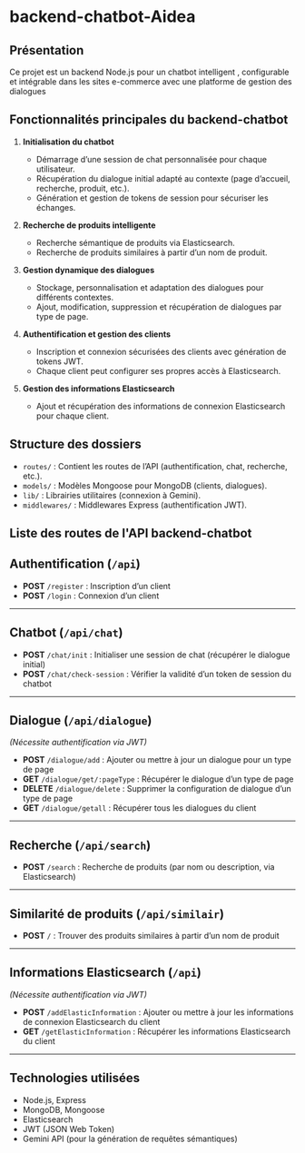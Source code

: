 # backend-chatbot-Aidea

## Présentation

Ce projet est un backend Node.js pour un chatbot intelligent , configurable et intégrable dans les sites e-commerce avec une platforme de gestion des dialogues

## Fonctionnalités principales du backend-chatbot

1. **Initialisation du chatbot**
   - Démarrage d’une session de chat personnalisée pour chaque utilisateur.
   - Récupération du dialogue initial adapté au contexte (page d’accueil, recherche, produit, etc.).
   - Génération et gestion de tokens de session pour sécuriser les échanges.

2. **Recherche de produits intelligente**
   - Recherche sémantique de produits via Elasticsearch.
   - Recherche de produits similaires à partir d’un nom de produit.

3. **Gestion dynamique des dialogues**
   - Stockage, personnalisation et adaptation des dialogues pour différents contextes.
   - Ajout, modification, suppression et récupération de dialogues par type de page.

4. **Authentification et gestion des clients**
   - Inscription et connexion sécurisées des clients avec génération de tokens JWT.
   - Chaque client peut configurer ses propres accès à Elasticsearch.


5. **Gestion des informations Elasticsearch**
   - Ajout et récupération des informations de connexion Elasticsearch pour chaque client.




## Structure des dossiers

- `routes/` : Contient les routes de l’API (authentification, chat, recherche, etc.).
- `models/` : Modèles Mongoose pour MongoDB (clients, dialogues).
- `lib/` : Librairies utilitaires (connexion à Gemini).
- `middlewares/` : Middlewares Express (authentification JWT).


## Liste des routes de l'API backend-chatbot


## Authentification (`/api`)

- **POST** `/register` : Inscription d’un client
- **POST** `/login` : Connexion d’un client

---

## Chatbot (`/api/chat`)

- **POST** `/chat/init` : Initialiser une session de chat (récupérer le dialogue initial)
- **POST** `/chat/check-session` : Vérifier la validité d’un token de session du chatbot

---

## Dialogue (`/api/dialogue`)
*(Nécessite authentification via JWT)*

- **POST** `/dialogue/add` : Ajouter ou mettre à jour un dialogue pour un type de page
- **GET** `/dialogue/get/:pageType` : Récupérer le dialogue d’un type de page
- **DELETE** `/dialogue/delete` : Supprimer la configuration de dialogue d’un type de page
- **GET** `/dialogue/getall` : Récupérer tous les dialogues du client

---

## Recherche (`/api/search`)

- **POST** `/search` : Recherche de produits (par nom ou description, via Elasticsearch)

---

## Similarité de produits (`/api/similair`)

- **POST** `/` : Trouver des produits similaires à partir d’un nom de produit

---

## Informations Elasticsearch (`/api`)
*(Nécessite authentification via JWT)*

- **POST** `/addElasticInformation` : Ajouter ou mettre à jour les informations de connexion Elasticsearch du client
- **GET** `/getElasticInformation` : Récupérer les informations Elasticsearch du client

---


## Technologies utilisées

- Node.js, Express
- MongoDB, Mongoose
- Elasticsearch
- JWT (JSON Web Token)
- Gemini API (pour la génération de requêtes sémantiques)

